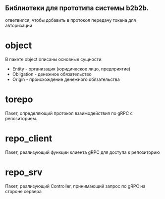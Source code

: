 ## Библиотеки для прототипа системы b2b2b.

ответвился, чтобы добавить в протокол передачу токена для авторизации

# object
В пакете object описаны основные сущности:
- Entity - организация (юридическое лицо, предприятие)
- Obligation - денежное обязательство
- Origin - происхождение денежного обязательства

# torepo
Пакет, определяющий протокол взаимодействия по gRPC с репозиторием.

# repo_client
Пакет, реализующий функции клиента gRPC для доступа к репозиторию

# repo_srv
Пакет, реализующий Controller, принимающий запрос по gRPC на стороне сервера